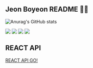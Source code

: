 ## Jeon Boyeon README 👋🏻
![Anurag's GitHub stats](https://github-readme-stats.vercel.app/api?username=jeonboyeon&show_icons=true&theme=graywhite)

<a href="https://codepen.io/your-work/" target="_blank"><img src="https://img.shields.io/badge/Main Index-f5f5f5?style=flat-square&logo=GoogleHome&logoColor=000"/></a>
<a href="https://dogcoding.tistory.com/" target="_blank"><img src="https://img.shields.io/badge/Tistory-f5f5f5?style=flat-square&logo=Tistory&logoColor=000"/></a>
<a href="https://codepen.io/your-work/" target="_blank"><img src="https://img.shields.io/badge/CodePen-f5f5f5?style=flat-square&logo=CodePen&logoColor=000"/></a>
<a href="wjsqhdus971007@gmail.com" target="_blank"><img src="https://img.shields.io/badge/Mail-f5f5f5?style=flat-square&logo=Mail.Ru&logoColor=000"/></a>

## REACT API
<a href="https://jby-react-api.netlify.app">REACT API GO!</a>
